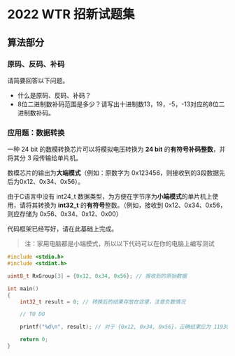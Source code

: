 # 2022 WTR 招新试题集

## 算法部分

### 原码、反码、补码

请简要回答以下问题。

- 什么是原码、反码、补码？
- 8位二进制数补码范围是多少？请写出十进制数13，19，-5，-13对应的8位二进制数补码。

### 应用题：数据转换

一种 24 bit 的数模转换芯片可以将模拟电压转换为 **24 bit** 的**有符号补码整数**，并将其分 3 段传输给单片机。

数模芯片的输出为**大端模式**（例如：原数字为 0x123456，则接收到的3段数据先后为0x12、0x34、0x56）。

由于C语言中没有 int24_t 数据类型，为方便在字节序为**小端模式**的单片机上使用，请将其转换为 **int32_t** 的**有符号**整数。（例如，接收到 0x12、0x34、0x56，则应存储为 0x56、0x34、0x12、0x00）

代码框架已经写好，请在此基础上完成。

> 注：家用电脑都是小端模式，所以以下代码可以在你的电脑上编写测试

```c
#include <stdio.h>
#include <stdint.h>

uint8_t RxGroup[3] = {0x12, 0x34, 0x56}; // 接收到的原始数据

int main()
{
	int32_t result = 0; // 转换后的结果存放在这里，注意负数情况

	// TO DO

	printf("%d\n", result); // 对于 {0x12, 0x34, 0x56}，正确结果应为 1193046

	return 0;
}

```
